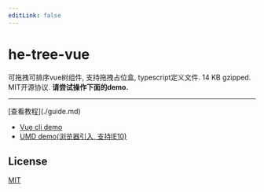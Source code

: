 ```yaml
---
editLink: false
---
```

# he-tree-vue
可拖拽可排序vue树组件, 支持拖拽占位盒, typescript定义文件. 14 KB gzipped. MIT开源协议. **请尝试操作下面的demo.**
<ClientOnly><Demo6Custom style="max-width:500px;margin-top:10px;" /></ClientOnly>
<hr/>
[查看教程](./guide.md)

* [Vue cli demo](https://codesandbox.io/s/vue-cli-and-he-tree-vue-example-k2d11)
* [UMD demo(浏览器引入, 支持IE10)](https://jsfiddle.net/phphe/7zy4wvg6/12/)

## License
[MIT](http://opensource.org/licenses/MIT)